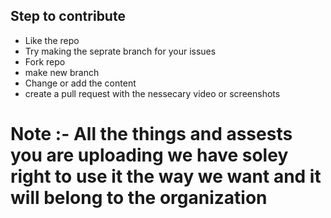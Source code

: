 ## Step to contribute
- Like the repo
- Try making the seprate branch for your issues
- Fork repo
- make new branch
- Change or add the content
- create a pull request with the nessecary video or screenshots



# Note :- All the things and assests you are uploading we have soley right to use it the way we want and it will belong to the organization
